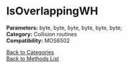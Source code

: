 # IsOverlappingWH

**Parameters:** byte, byte, byte, byte, byte, byte;  
**Category:** Collision routines  
**Compatibility:** MOS6502  


[Back to Categories](../categories/collision_routines.md)  
[Back to Methods List](../../SUMMARY.md)
